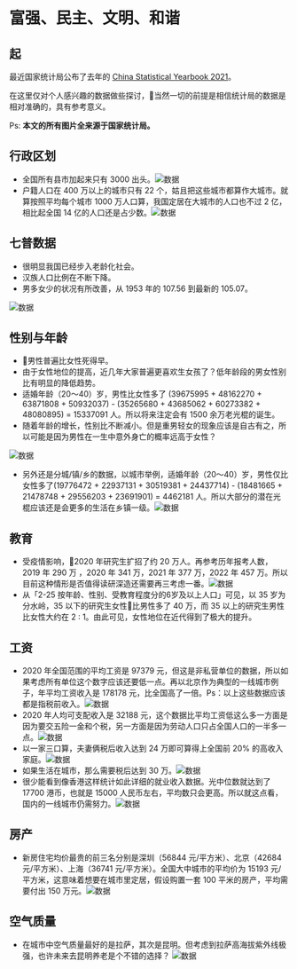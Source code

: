 # 富强、民主、文明、和谐

## 起
最近国家统计局公布了去年的 [China Statistical Yearbook 2021](http://www.stats.gov.cn/tjsj/ndsj/2021/indexch.htm)。  

在这里仅对个人感兴趣的数据做些探讨，当然一切的前提是相信统计局的数据是相对准确的，具有参考意义。  

Ps: **本文的所有图片全来源于国家统计局。**

## 行政区划
* 全国所有县市加起来只有 3000 出头。![数据](https://pic.imgdb.cn/item/61e532dc2ab3f51d911aab16.jpg) 
* 户籍人口在 400 万以上的城市只有 22 个，姑且把这些城市都算作大城市。就算按照平均每个城市 1000 万人口算，我国定居在大城市的人口也不过 2 亿，相比起全国 14 亿的人口还是占少数。![数据](https://pic.imgdb.cn/item/61e5336c2ab3f51d911b49ba.jpg)

## 七普数据
* 很明显我国已经步入老龄化社会。  
* 汉族人口比例在不断下降。
* 男多女少的状况有所改善，从 1953 年的 107.56 到最新的 105.07。

![数据](https://pic.imgdb.cn/item/61e5379c2ab3f51d911fd042.jpg)

## 性别与年龄
* 男性普遍比女性死得早。
* 由于女性地位的提高，近几年大家普遍更喜欢生女孩了？低年龄段的男女性别比有明显的降低趋势。
* 适婚年龄（20～40）岁，男性比女性多了 (39675995 + 48162270 + 63871808 + 50932037) - (35265680 + 43685062 + 60273382 + 48080895) = 15337091 人。所以将来注定会有 1500 余万老光棍的诞生。
* 随着年龄的增长，性别比不断减小。但是重男轻女的现象应该是自古有之，所以可能是因为男性在一生中意外身亡的概率远高于女性？

![数据](https://pic.imgdb.cn/item/61e5396b2ab3f51d91222247.jpg)

* 另外还是分城/镇/乡的数据，以城市举例，适婚年龄（20～40）岁，男性仅比女性多了(19776472 + 22937131 + 30519381 + 24437714) - (18481665 + 21478748 + 29556203 + 23691901) = 4462181 人。所以大部分的潜在光棍应该还是会更多的生活在乡镇一级。![数据](https://pic.imgdb.cn/item/61e53e2c2ab3f51d91271c40.jpg)

## 教育
* 受疫情影响，2020 年研究生扩招了约 20 万人。再参考历年报考人数，2019 年 290 万 ，2020 年 341 万，2021 年 377 万，2022 年 457 万。所以目前这种情形是否值得读研深造还需要再三考虑一番。![数据](https://pic.imgdb.cn/item/61e679b32ab3f51d9105f71c.jpg)
* 从「2-25 按年龄、性别、受教育程度分的6岁及以上人口」可见，以 35 岁为分水岭，35 以下的研究生女性比男性多了 40 万，而 35 以上的研究生男性比女性大约在 2 : 1。由此可见，女性地位在近代得到了极大的提升。

## 工资
* 2020 年全国范围的平均工资是 97379 元，但这是非私营单位的数据，所以如果考虑所有单位这个数字应该还要低一点。再以北京作为典型的一线城市例子，年平均工资收入是 178178 元，比全国高了一倍。Ps：以上这些数据应该都是指税前收入。![数据](https://pic.imgdb.cn/item/61e6831b2ab3f51d91117257.jpg)
* 2020 年人均可支配收入是 32188 元，这个数据比平均工资低这么多一方面是因为要交五险一金和个税，另一方面是因为劳动人口只占全国人口的一半多一点。![数据](https://pic.imgdb.cn/item/61e684672ab3f51d9113019a.jpg)
* 以一家三口算，夫妻俩税后收入达到 24 万即可算得上全国前 20% 的高收入家庭。![数据](https://pic.imgdb.cn/item/61e685872ab3f51d91144338.jpg)
* 如果生活在城市，那么需要税后达到 30 万。![数据](https://pic.imgdb.cn/item/61e687482ab3f51d91163da7.jpg)
* 很少能看到像香港这样统计如此详细的就业收入数据。光中位数就达到了 17700 港币，也就是 15000 人民币左右，平均数只会更高。所以就这点看，国内的一线城市仍需努力。![数据](https://pic.imgdb.cn/item/61e688f52ab3f51d9117b6d2.jpg)

## 房产
* 新房住宅均价最贵的前三名分别是深圳（56844 元/平方米）、北京（42684 元/平方米）、上海（36741 元/平方米）。全国大中城市的平均价为 15193 元/平方米，这意味着想要在城市里定居，假设购置一套 100 平米的房产，平均需要付出 150 万元。![数据](https://pic.imgdb.cn/item/61e7753b2ab3f51d91c0fff5.jpg)

## 空气质量
* 在城市中空气质量最好的是拉萨，其次是昆明。但考虑到拉萨高海拔紫外线极强，也许未来去昆明养老是个不错的选择？ ![数据](https://pic.imgdb.cn/item/61e778882ab3f51d91c39b74.jpg)